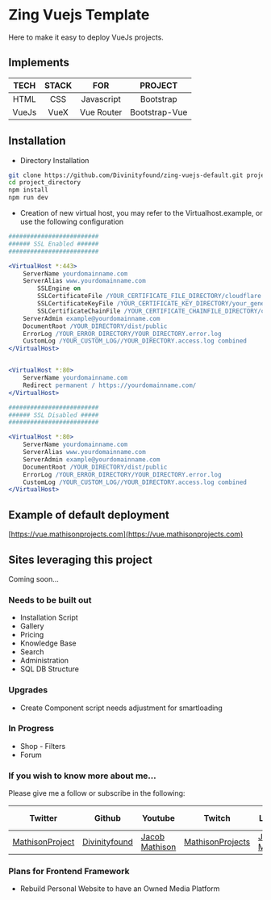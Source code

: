 # Zing Vuejs Template

Here to make it easy to deploy VueJs projects.

## Implements

|TECH|STACK|FOR|PROJECT|
|:---:|:---:|:---:|:---:|
|HTML|CSS|Javascript|Bootstrap|
|VueJs|VueX|Vue Router|Bootstrap-Vue|

## Installation

- Directory Installation
```sh
git clone https://github.com/Divinityfound/zing-vuejs-default.git project_directory/
cd project_directory
npm install
npm run dev
```

- Creation of new virtual host, you may refer to the Virtualhost.example, or use the following configuration
```apache
#########################
###### SSL Enabled ######
#########################

<VirtualHost *:443>
	ServerName yourdomainname.com
	ServerAlias www.yourdomainname.com
		SSLEngine on
		SSLCertificateFile /YOUR_CERTIFICATE_FILE_DIRECTORY/cloudflare.com.pem
		SSLCertificateKeyFile /YOUR_CERTIFICATE_KEY_DIRECTORY/your_generated_key.key
		SSLCertificateChainFile /YOUR_CERTIFICATE_CHAINFILE_DIRECTORY/cloudflare.rsa.pem
	ServerAdmin example@yourdomainname.com
	DocumentRoot /YOUR_DIRECTORY/dist/public
	ErrorLog /YOUR_ERROR_DIRECTORY/YOUR_DIRECTORY.error.log
	CustomLog /YOUR_CUSTOM_LOG//YOUR_DIRECTORY.access.log combined
</VirtualHost>


<VirtualHost *:80>
	ServerName yourdomainname.com
	Redirect permanent / https://yourdomainname.com/
</VirtualHost>

#########################
###### SSL Disabled #####
#########################

<VirtualHost *:80>
	ServerName yourdomainname.com
	ServerAlias www.yourdomainname.com
	ServerAdmin example@yourdomainname.com
	DocumentRoot /YOUR_DIRECTORY/dist/public
	ErrorLog /YOUR_ERROR_DIRECTORY/YOUR_DIRECTORY.error.log
	CustomLog /YOUR_CUSTOM_LOG//YOUR_DIRECTORY.access.log combined
</VirtualHost>
```

## Example of default deployment

[https://vue.mathisonprojects.com](https://vue.mathisonprojects.com)

## Sites leveraging this project

Coming soon...

### Needs to be built out

- Installation Script
- Gallery
- Pricing
- Knowledge Base
- Search
- Administration
- SQL DB Structure


### Upgrades

- Create Component script needs adjustment for smartloading

### In Progress

- Shop - Filters
- Forum

### If you wish to know more about me...

Please give me a follow or subscribe in the following:

|Twitter|Github|Youtube|Twitch|Linkedin|Personal Site|
| ----- | ---- | ----- | ---- | ------ | ----------- |
|[MathisonProject](https://twitter.com/MathisonProject)|[Divinityfound](https://github.com/Divinityfound)|[Jacob Mathison](https://www.youtube.com/channel/UCNNxB1TRbdJxE_y51sJb9DA)|[MathisonProjects](http://twitch.tv/mathisonprojects)|[Jacob Mathison](https://www.linkedin.com/in/jacob-a-mathison-62359912/)|[Mathison Projects](http://mathisonprojects.com)|


### Plans for Frontend Framework
- Rebuild Personal Website to have an Owned Media Platform